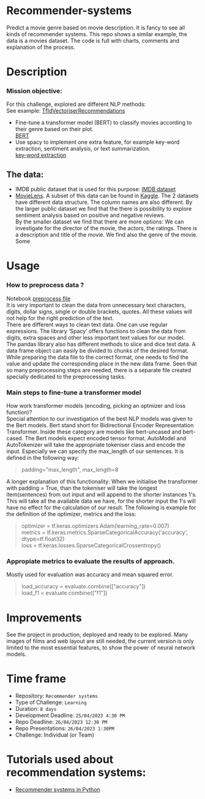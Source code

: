 # Recommender-systems
Predict a movie genre based on movie description. It is fancy to see all kinds of recommender systems. This repo shows a similar example, the data is a movies dataset. The code is full with charts, comments and explanation of the process.
# Description
### Mission objective:

For this challenge, explored are different NLP methods:</br>
See example: [TfIdVectoriserRecommendations](https://github.com/EmiliaGenadieva/Recommender-systems/blob/main/notebooks/TfIdVectoriserRecommendations.ipynb)
* Fine-tune a transformer model (BERT) to classify movies according to their genre based on their plot.</br>
[BERT](https://github.com/EmiliaGenadieva/Recommender-systems/blob/main/notebooks/BERT_2.ipynb)
* Use spacy to implement one extra feature, for example key-word extraction, sentiment analysis, or text summarization.</br>
[key-word extraction](https://github.com/EmiliaGenadieva/Recommender-systems/blob/main/notebooks/key_word_extraction.ipynb)
## The data:
* IMDB public dataset that is used for this purpose: [IMDB dataset](https://www.imdb.com/interfaces/) 
* [MovieLens](https://grouplens.org/datasets/movielens/). A subset of this data can be found in [Kaggle](https://www.kaggle.com/datasets/rounakbanik/the-movies-dataset).
The 2 datasets have different data structure. The column names are also different. By the larger public dataset we find that the there is possibility to explore sentiment analysis based on positive and negative reviews.</br>
By the smaller dataset we find that there are more options: We can investigate for the director of the movie, the actors, the ratings. There is a description and title of the movie. We find also the genre of the movie.</br>
Some </br>

# Usage

### How to preprocess data ?</br>
Notebook [preprocess file](https://github.com/EmiliaGenadieva/Recommender-systems/blob/main/notebooks/preprocessing.ipynb)</br>
It is very important to clean the data from unnecessary text characters, digits, dollar signs, single or double brackets, quotes. All these values will not help for the right prediction of the text. </br>
There are different ways to clean text data. One can use regular expressions. The library ‘Spacy’ offers functions to clean the data from digits, extra spaces and other less important text values for our model.</br>
The pandas library also has different methods to slice and dice text data. A data frame object can easily be divided to chunks of the desired format. While preparing the data file to the correct format, one needs to find the value and update the corresponding place in the new data frame.
Seen that so many preprocessing steps are needed, there is a separate file created specially dedicated to the preprocessing tasks.</br>
### Main steps to fine-tune a transformer model
How work transformer models (encoding, picking an optmizer and loss function)?</br>
Special attention to our investigation of the best NLP models was given to the Bert models. Bert stand short for Bidirectional Encoder Representation Transformer. Inside these category are models like bert-uncased and bert-cased.
The Bert models expect encoded tensor format.
AutoModel and AutoTokenizer will take the appropriate tokeniser class and encode the input. Especially we can specify the max_length of our sentences. It is defined in the following way:
> padding="max_length", max_length=8</br>

A longer explanation of this functionality: 
When we initialise the transformer with padding = True, than the tokeniser will take the longest item(sentences) from out input and will append to the shorter instances 1's. This will take all the available data we have, for the shorter input the 1's will have no effect for the calculation of our result. The following is example for the definition of the optimizer, metrics and the loss:
> optimizer = tf.keras.optimizers.Adam(learning_rate=0.007)</br>
metrics = tf.keras.metrics.SparseCategoricalAccuracy('accuracy', dtype=tf.float32)</br>
loss = tf.keras.losses.SparseCategoricalCrossentropy()</br>

### Appropiate metrics to evaluate the results of approach.
Mostly used for evaluation was accuracy and mean squared error.
> load_accuracy = evaluate.combine(["accuracy"])</br>
  load_f1 = evaluate.combine(["f1"])

# Improvements
See the project in production, deployed and ready to be explored. Many images of films and web layout are still needed, the current version is only limited to the most essential features, to show the power of neural network models. 

# Time frame
- Repository: `Recommender systems`
- Type of Challenge: `Learning`
- Duration: `8 days`
- Development Deadline: `25/04/2023 4:30 PM`
- Repo Deadline: `26/04/2023 12:30 PM`
- Repo Presentations: `26/04/2023 1:30PM`
- Challenge: Individual (or Team)
# Tutorials used about recommendation systems:

* [Recommender systems in Python ](https://www.datacamp.com/tutorial/recommender-systems-python)
